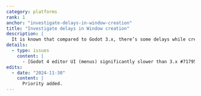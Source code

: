 ```yaml
---
category: platforms
rank: 1
anchor: "investigate-delays-in-window-creation"
title: "Investigate delays in Window creation"
description: |
  It is known that compared to Godot 3.x, there’s some delays while creating new `Window`, especially on Windows.
details:
  - type: issues
    content: |
      - [Godot 4 editor UI (menus) significantly slower than 3.x #71795](https://github.com/godotengine/godot/issues/71795)
edits:
  - date: "2024-11-30"
    content: |
      Priority added.
---
```

